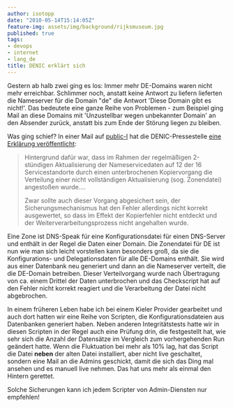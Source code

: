 ```yaml
---
author: isotopp
date: "2010-05-14T15:14:05Z"
feature-img: assets/img/background/rijksmuseum.jpg
published: true
tags:
- devops
- internet
- lang_de
title: DENIC erklärt sich
---
```

Gestern ab halb zwei ging es los: Immer mehr DE-Domains waren nicht mehr
erreichbar. Schlimmer noch, anstatt keine Antwort zu liefern lieferten die
Nameserver für die Domain "de" die Antwort 'Diese Domain gibt es nicht!'.
Das bedeutete eine ganze Reihe von Problemen - zum Beispiel ging Mail an
diese Domains mit 'Unzustellbar wegen unbekannter Domain' an den Absender
zurück, anstatt bis zum Ende der Störung liegen zu bleiben.

Was ging schief? In einer Mail auf 
[public-l](http://www.denic.de/denic-im-dialog/mailinglisten/public-l.html) hat die DENIC-Pressestelle 
[eine Erklärung veröffentlicht](http://www.denic.de/denic-im-dialog/mailinglisten/public-l.html?url=msg04454.xml):

> Hintergrund dafür war, dass im Rahmen der regelmäßigen 2-stündigen
> Aktualisierung der Nameservicedaten auf 12 der 16 Servicestandorte durch
> einen unterbrochenen Kopiervorgang die Verteilung einer nicht
> vollständigen Aktualisierung (sog. Zonendatei) angestoßen wurde....
>
> Zwar sollte auch dieser Vorgang abgesichert sein, der
> Sicherungsmechanismus hat den Fehler allerdings nicht korrekt ausgewertet,
> so dass im Effekt der Kopierfehler nicht entdeckt und der
> Weiterverarbeitungsprozess nicht angehalten wurde.

Eine Zone ist DNS-Speak für eine Konfigurationsdatei für einen DNS-Server
und enthält in der Regel die Daten einer Domain. Die Zonendatei für DE ist
nun wie man sich leicht vorstellen kann besonders groß, da sie die
Konfigurations- und Delegationsdaten für alle DE-Domains enthält. Sie wird
aus einer Datenbank neu generiert und dann an die Nameserver verteilt, die
die DE-Domain betreiben. Dieser Verteilvorgang wurde nach Übertragung von
ca. einem Drittel der Daten unterbrochen und das Checkscript hat auf den
Fehler nicht korrekt reagiert und die Verarbeitung der Datei nicht
abgebrochen.

In einem früheren Leben habe ich bei einem Kieler Provider gearbeitet und
auch dort hatten wir eine Reihe von Scripten, die Konfigurationsdateien aus
Datenbanken generiert haben. Neben anderen Integritätstests hatte wir in
diesen Scripten in der Regel auch eine Prüfung drin, die festgestellt hat,
wie sehr sich die Anzahl der Datensätze im Vergleich zum vorhergehenden Run
geändert hatte. Wenn die Fluktuation bei mehr als 10% lag, hat das Script
die Datei **neben** der alten Datei installiert, aber nicht live geschaltet,
sondern eine Mail an die Admins geschickt, damit die sich das Ding mal
ansehen und es manuell live nehmen. Das hat uns mehr als einmal den Hintern
gerettet.

Solche Sicherungen kann ich jedem Scripter von Admin-Diensten nur empfehlen!
